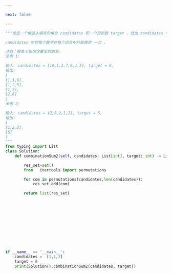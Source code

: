 ```yaml
---

next: false

---
```




<BlogInfo id="1294" title="72.组合总和 II" author="白日梦想猿" pv=0 read_times=0 pre_cost_time="0分37秒" category="leetcode" tag_list="['leetcode']" create_time="2022.04.25 19:43:58" update_time="2022.04.25 20:29:52" />

```python
"""给定一个候选人编号的集合 candidates 和一个目标数 target ，找出 candidates 中所有可以使数字和为 target 的组合。

candidates 中的每个数字在每个组合中只能使用 一次 。

注意：解集不能包含重复的组合。 
示例 1:

输入: candidates = [10,1,2,7,6,1,5], target = 8,
输出:
[
[1,1,6],
[1,2,5],
[1,7],
[2,6]
]
示例 2:

输入: candidates = [2,5,2,1,2], target = 5,
输出:
[
[1,2,2],
[5]
]
"""
from typing import List
class Solution:
    def combinationSum2(self, candidates: List[int], target: int) -> List[List[int]]:

        res_set=set()
        from   itertools import permutations

        for com in permutations(candidates,len(candidates)):
            res_set.add(com)

        return list(res_set)












if __name__ == '__main__':
    candidates =  [1,1,2]
    target = 8
    print(Solution().combinationSum2(candidates, target))

```



<ActionBox />
